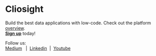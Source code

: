 # Cliosight

Build the best data applications with low-code. Check out the platform [overview](overview.md).<br/><b>[Sign up](https://app.cliosight.com/app/dashboards/50/show/public?noNavbar=true)</b> today!
      
Follow us:    
[Medium](https://medium.com/@cliosight) &nbsp;&nbsp;|&nbsp;&nbsp;[Linkedin](https://www.linkedin.com/company/14571342)&nbsp;&nbsp;|&nbsp;&nbsp;[Youtube](https://youtube.com/@cliosight)     


